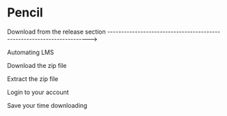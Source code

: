 # Pencil
Download from the release section -----------------------------------------------------------------------> 

Automating LMS

Download the zip file

Extract the zip file

Login to your account

Save your time downloading
